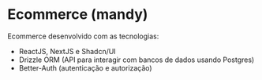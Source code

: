 # Ecommerce (mandy)
Ecommerce desenvolvido com as tecnologias:
- ReactJS, NextJS e Shadcn/UI
- Drizzle ORM (API para interagir com bancos de dados usando Postgres)
- Better-Auth (autenticação e autorização)
